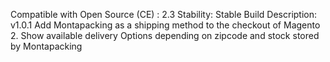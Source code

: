 Compatible with Open Source (CE) : 2.3
Stability: Stable Build
Description:
v1.0.1
Add Montapacking as a shipping method to the checkout of Magento 2.
Show available delivery Options depending on zipcode and stock stored by Montapacking
